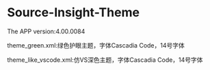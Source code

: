 # Source-Insight-Theme
The APP version:4.00.0084

theme_green.xml:绿色护眼主题，字体Cascadia Code，14号字体

theme_like_vscode.xml:仿VS深色主题，字体Cascadia Code，14号字体
